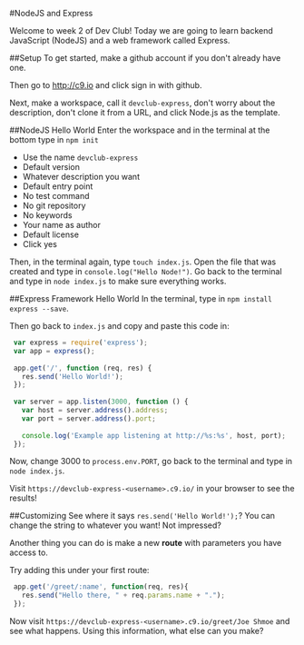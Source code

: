 #NodeJS and Express

Welcome to week 2 of Dev Club! Today we are going to learn backend JavaScript (NodeJS) and a web framework called Express. 


##Setup
To get started, make a github account if you don't already have one. 

Then go to http://c9.io and click sign in with github. 

Next, make a workspace, call it `devclub-express`, don't worry about the description, don't clone it from a URL, and click Node.js as the template. 

##NodeJS Hello World
Enter the workspace and in the terminal at the bottom type in `npm init`
 - Use the name `devclub-express`
 - Default version
 - Whatever description you want
 - Default entry point
 - No test command
 - No git repository
 - No keywords
 - Your name as author
 - Default license
 - Click yes

Then, in the terminal again, type `touch index.js`. Open the file that was created and type in `console.log("Hello Node!")`. Go back to the terminal and type in `node index.js` to make sure everything works. 

##Express Framework Hello World
In the terminal, type in `npm install express --save`. 

Then go back to `index.js` and copy and paste this code in:
```JavaScript
 var express = require('express');
 var app = express();
 
 app.get('/', function (req, res) {
   res.send('Hello World!');
 });
 
 var server = app.listen(3000, function () {
   var host = server.address().address;
   var port = server.address().port;
 
   console.log('Example app listening at http://%s:%s', host, port);
 });
```
Now, change 3000 to `process.env.PORT`, go back to the terminal and type in `node index.js`.

Visit `https://devclub-express-<username>.c9.io/` in your browser to see the results!

##Customizing
See where it says `res.send('Hello World!');`? You can change the string to whatever you want! Not impressed?

Another thing you can do is make a new **route** with parameters you have access to. 

Try adding this under your first route:
```JavaScript
 app.get('/greet/:name', function(req, res){
   res.send("Hello there, " + req.params.name + ".");
 });
```

Now visit `https://devclub-express-<username>.c9.io/greet/Joe Shmoe` and see what happens. Using this information, what else can you make?
